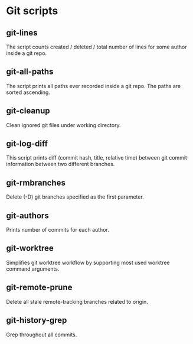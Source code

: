 # Git scripts

## git-lines

The script counts created / deleted / total number of lines for some author
inside a git repo.

## git-all-paths

The script prints all paths ever recorded inside a git repo. The paths are
sorted ascending.

## git-cleanup

Clean ignored git files under working directory.

## git-log-diff

This script prints diff (commit hash, title, relative time) between git commit
information between two different branches.

## git-rmbranches

Delete (-D) git branches specified as the first parameter.

## git-authors

Prints number of commits for each author.

## git-worktree

Simplifies git worktree workflow by supporting most used worktree command
arguments.

## git-remote-prune

Delete all stale remote-tracking branches related to origin.

## git-history-grep

Grep throughout all commits.
